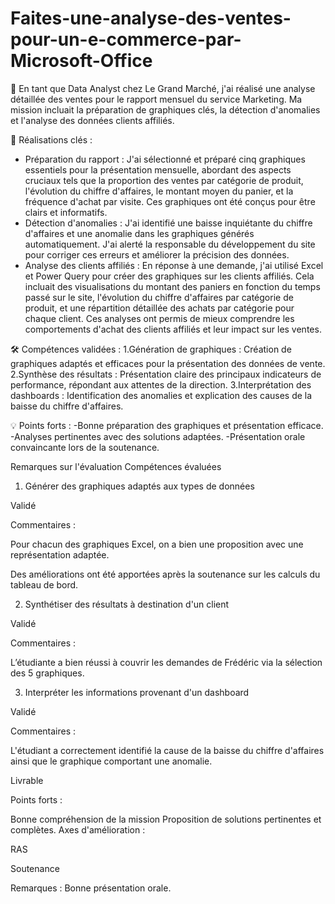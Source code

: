# Faites-une-analyse-des-ventes-pour-un-e-commerce-par-Microsoft-Office
🎯 En tant que Data Analyst chez Le Grand Marché, j'ai réalisé une analyse détaillée des ventes pour le rapport mensuel du service Marketing. Ma mission incluait la préparation de graphiques clés, la détection d'anomalies et l'analyse des données clients affiliés.

🔑 Réalisations clés :
- Préparation du rapport : J'ai sélectionné et préparé cinq graphiques essentiels pour la présentation mensuelle, abordant des aspects cruciaux tels que la proportion des ventes par catégorie de produit, l'évolution du chiffre d'affaires, le montant moyen du panier, et la fréquence d'achat par visite. Ces graphiques ont été conçus pour être clairs et informatifs.
- Détection d'anomalies : J'ai identifié une baisse inquiétante du chiffre d'affaires et une anomalie dans les graphiques générés automatiquement. J'ai alerté la responsable du développement du site pour corriger ces erreurs et améliorer la précision des données.
- Analyse des clients affiliés : En réponse à une demande, j'ai utilisé Excel et Power Query pour créer des graphiques sur les clients affiliés. Cela incluait des visualisations du montant des paniers en fonction du temps passé sur le site, l'évolution du chiffre d'affaires par catégorie de produit, et une répartition détaillée des achats par catégorie pour chaque client. Ces analyses ont permis de mieux comprendre les comportements d'achat des clients affiliés et leur impact sur les ventes.

🛠 Compétences validées :
1.Génération de graphiques : Création de graphiques adaptés et efficaces pour la présentation des données de vente.
2.Synthèse des résultats : Présentation claire des principaux indicateurs de performance, répondant aux attentes de la direction.
3.Interprétation des dashboards : Identification des anomalies et explication des causes de la baisse du chiffre d'affaires.

💡 Points forts :
-Bonne préparation des graphiques et présentation efficace.
-Analyses pertinentes avec des solutions adaptées.
-Présentation orale convaincante lors de la soutenance.

Remarques sur l'évaluation
Compétences évaluées

1. Générer des graphiques adaptés aux types de données

Validé

Commentaires :

Pour chacun des graphiques Excel, on a bien une proposition avec une représentation adaptée.

Des améliorations ont été apportées après la soutenance sur les calculs du tableau de bord.

2. Synthétiser des résultats à destination d'un client

Validé 

Commentaires :

L’étudiante a bien réussi à couvrir les demandes de Frédéric via la sélection des 5 graphiques.

3. Interpréter les informations provenant d'un dashboard

Validé

Commentaires :

L'étudiant a correctement identifié la cause de la baisse du chiffre d'affaires ainsi que le graphique comportant une anomalie.

Livrable

Points forts :

Bonne compréhension de la mission
Proposition de solutions pertinentes et complètes.
Axes d'amélioration :

RAS

Soutenance

Remarques : Bonne présentation orale.
